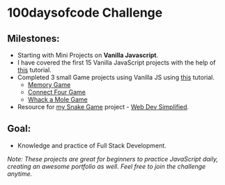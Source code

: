 # 100daysofcode Challenge

## Milestones:
* Starting with Mini Projects on **Vanilla Javascript**.
* I have covered the first 15 Vanilla JavaScript projects with the help of [this](https://www.youtube.com/watch?v=3PHXvlpOkf4&feature=youtu.be) tutorial.
* Completed 3 small Game projects using Vanilla JS using [this](https://www.youtube.com/watch?v=lhNdUVh3qCc&t) tutorial.
  - [Memory Game](https://github.com/VertikaJain/my-javascript-projects/tree/master/memory-game)
  - [Connect Four Game](https://github.com/VertikaJain/my-javascript-projects/tree/master/connect-four-game)
  - [Whack a Mole Game](https://github.com/VertikaJain/my-javascript-projects/tree/master/whack-a-mole-game)
* Resource for [my Snake Game](https://github.com/VertikaJain/my-javascript-projects/tree/master/snake-game) project - [Web Dev Simplified](https://www.youtube.com/watch?v=QTcIXok9wNY).

## Goal: 
* Knowledge and practice of Full Stack Development.

*Note: These projects are great for beginners to practice JavaScript daily, creating an awesome portfolio as well. Feel free to join the challenge anytime.*
